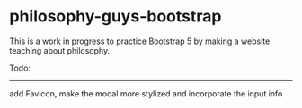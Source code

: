 # philosophy-guys-bootstrap
This is a work in progress to practice Bootstrap 5 by making a website teaching about philosophy.

Todo: <hr>
  add Favicon,
  make the modal more stylized and incorporate the input info
